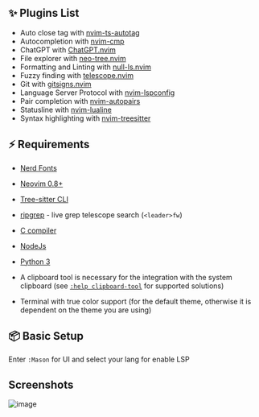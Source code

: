 ## ✨ Plugins List 

- Auto close tag with [nvim-ts-autotag](https://github.com/windwp/nvim-ts-autotag)
- Autocompletion with [nvim-cmp](https://github.com/hrsh7th/nvim-cmp)
- ChatGPT with [ChatGPT.nvim](https://github.com/jackMort/ChatGPT.nvim)
- File explorer with [neo-tree.nvim](https://github.com/nvim-neo-tree/neo-tree.nvim)
- Formatting and Linting with [null-ls.nvim](https://github.com/jose-elias-alvarez/null-ls.nvim)
- Fuzzy finding with [telescope.nvim](https://github.com/nvim-telescope/telescope.nvim)
- Git with [gitsigns.nvim](https://github.com/lewis6991/gitsigns.nvim)
- Language Server Protocol with [nvim-lspconfig](https://github.com/neovim/nvim-lspconfig)
- Pair completion with [nvim-autopairs](https://github.com/windwp/nvim-autopairs)
- Statusline with [nvim-lualine](https://github.com/nvim-lualine/lualine.nvim)
- Syntax highlighting with [nvim-treesitter](https://github.com/nvim-treesitter/nvim-treesitter)

## ⚡ Requirements

- [Nerd Fonts](https://www.nerdfonts.com/font-downloads)
- [Neovim 0.8+](https://github.com/neovim/neovim/releases/tag/stable)
- [Tree-sitter CLI](https://github.com/tree-sitter/tree-sitter/blob/master/cli/README.md)
- [ripgrep](https://github.com/BurntSushi/ripgrep) - live grep telescope search (`<leader>fw`)
- [C compiler](https://gcc.gnu.org/)
- [NodeJs](https://nodejs.org/en/download)
- [Python 3](https://www.python.org/downloads/)

- A clipboard tool is necessary for the integration with the system clipboard (see [`:help clipboard-tool`](https://neovim.io/doc/user/provider.html#clipboard-tool) for supported solutions)
- Terminal with true color support (for the default theme, otherwise it is dependent on the theme you are using)

## 📦 Basic Setup 

Enter `:Mason` for UI and select your lang for enable LSP

## Screenshots
![image](https://github.com/lucasquin/AsteroidVim/assets/65108092/bc812442-f6cd-4f71-aab0-31a2c62da545)

